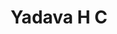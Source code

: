---
active: "Y"
layout: member
title: Yadava H C 
featured_image: /assets/images/pratibha_page/yadva.png
more: true 
type: Student
media:  
  email: mailto:yadavahc333@gmail.com
  linkedin: false
  instagram: https://www.instagram.com/yadava_h_c/        
quote:   “EDUCATION is not preparation for life, EDUCATION is life itself.”
about: Hi everyone! I'm Yadava H C from Bengaluru, Karnataka. I have completed my 10th in MMVS School (97.12%) and 12th in kumarans College (95%). Currently, I'm joining engineering which was my dream as a child. I got information about Kiran foundation though Google and joined when I was studying 11th. It's not just a foundation, but a family with encouraging, inspiring people. Kiran foundation monthly meeting makes everyone connected and it feels like a family. I can proudly say that I'm the member of this beautiful family.
---